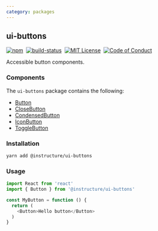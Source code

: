 ```yaml
---
category: packages
---
```


## ui-buttons

[![npm][npm]][npm-url]&nbsp;
[![build-status][build-status]][build-status-url]&nbsp;
[![MIT License][license-badge]][LICENSE]&nbsp;
[![Code of Conduct][coc-badge]][coc]

Accessible button components.

### Components
The `ui-buttons` package contains the following:
- [Button](#Button)
- [CloseButton](#CloseButton)
- [CondensedButton](#CondensedButton)
- [IconButton](#IconButton)
- [ToggleButton](#ToggleButton)


### Installation

```sh
yarn add @instructure/ui-buttons
```

### Usage

```js
import React from 'react'
import { Button } from '@instructure/ui-buttons'

const MyButton = function () {
  return (
    <Button>Hello button</Button>
  )
}
```


[npm]: https://img.shields.io/npm/v/@instructure/ui-buttons.svg
[npm-url]: https://npmjs.com/package/@instructure/ui-buttons

[build-status]: https://travis-ci.org/instructure/instructure-ui.svg?branch=master
[build-status-url]: https://travis-ci.org/instructure/instructure-ui "Travis CI"

[license-badge]: https://img.shields.io/npm/l/instructure-ui.svg?style=flat-square
[license]: https://github.com/instructure/instructure-ui/blob/master/LICENSE

[coc-badge]: https://img.shields.io/badge/code%20of-conduct-ff69b4.svg?style=flat-square
[coc]: https://github.com/instructure/instructure-ui/blob/master/CODE_OF_CONDUCT.md
